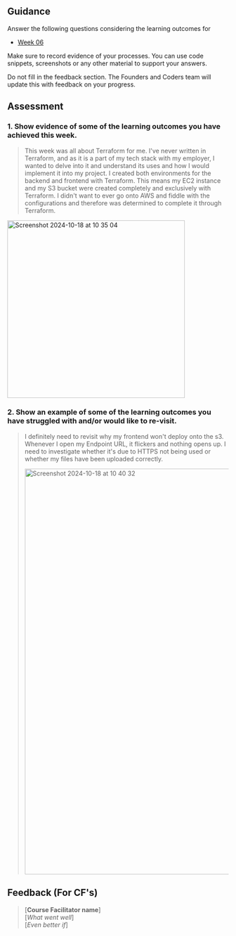 ## Guidance
Answer the following questions considering the learning outcomes for
- [Week 06](https://learn.foundersandcoders.com/course/syllabus/developer/week06-project04-databases/learning-outcomes/)

Make sure to record evidence of your processes. You can use code snippets, screenshots or any other material to support your answers.

Do not fill in the feedback section. The Founders and Coders team will update this with feedback on your progress.

## Assessment
 ### 1. Show evidence of some of the learning outcomes you have achieved this week.
 
> This week was all about Terraform for me. I've never written in Terraform, and as it is a part of my tech stack with my employer, I wanted  to delve into it and understand its uses and how I would implement it into my project.
> I created both environments for the backend and frontend with Terraform. This means my EC2 instance and my S3 bucket were created completely and exclusively with Terraform.
> I didn't want to ever go onto AWS and fiddle with the configurations and therefore was determined to complete it through Terraform. 

<img width="404" alt="Screenshot 2024-10-18 at 10 35 04" src="https://github.com/user-attachments/assets/f0b27f18-6851-41a7-b83d-736738bcb946">


 ### 2. Show an example of some of the learning outcomes you have struggled with and/or would like to re-visit.
> I definitely need to revisit why my frontend won't deploy onto the s3.
> Whenever I open my Endpoint URL, it flickers and nothing opens up.
> I need to investigate whether it's due to HTTPS not being used or whether my files have been uploaded correctly. 
> 
> <img width="923" alt="Screenshot 2024-10-18 at 10 40 32" src="https://github.com/user-attachments/assets/21992d93-3f6a-4dc0-a1f2-eefbbb6bc848">

## Feedback (For CF's)
> [**Course Facilitator name**]  
> [*What went well*]  
> [*Even better if*]
